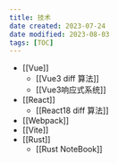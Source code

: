 ```yaml
---
title: 技术
date created: 2023-07-24
date modified: 2023-08-03
tags: [TOC]
---
```


- [[Vue]]
	- [[Vue3 diff 算法]]
	- [[Vue3响应式系统]]
- [[React]]
	- [[React18 diff 算法]]
- [[Webpack]]
- [[Vite]]
- [[Rust]]
	- [[Rust NoteBook]]